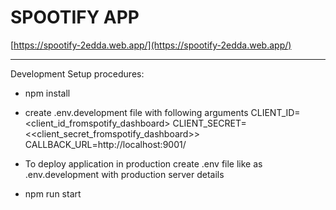 # SPOOTIFY APP

[https://spootify-2edda.web.app/](https://spootify-2edda.web.app/)

---

Development Setup procedures:

- npm install

- create .env.development file with following arguments
  CLIENT_ID=<client_id_fromspotify_dashboard>
  CLIENT_SECRET=<<client_secret_fromspotify_dashboard>>
  CALLBACK_URL=http://localhost:9001/

- To deploy application in production create .env file like as .env.development with production server details

- npm run start
